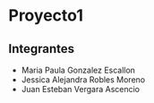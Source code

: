 # Proyecto1

## Integrantes

* Maria Paula Gonzalez Escallon 
* Jessica Alejandra Robles Moreno
* Juan Esteban Vergara Ascencio